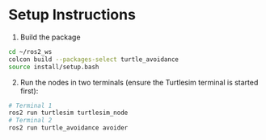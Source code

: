 # Setup Instructions

1. Build the package

```bash
cd ~/ros2_ws
colcon build --packages-select turtle_avoidance
source install/setup.bash
```

2.  Run the nodes in two terminals (ensure the Turtlesim terminal is started first):
```bash
# Terminal 1
ros2 run turtlesim turtlesim_node
# Terminal 2
ros2 run turtle_avoidance avoider
```
